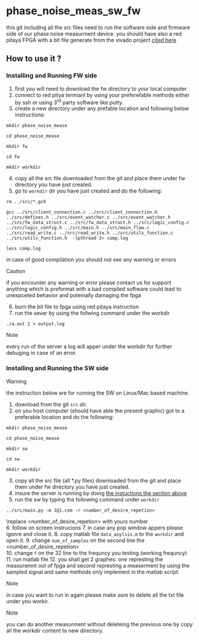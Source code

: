 # phase_noise_meas_sw_fw
this git including all the src files need to run the software side and firmware side of our phase noise measurment device. you should have also a red pitaya FPGA with a bit file generate from the vivado project [cited here](https://github.com/shaharfeingold/phase_noise_measurment_logic)

## How to use it ?

### Installing and Running FW side
1. first you will need to download the fw directory to your local computer
2. connect to red pitya termianl by using your preferefable methods either by ssh or using 3<sup>rd</sup> party software like putty.
3. create a new directory under any prefable location and following below instructions:
```
mkdir phase_noise_mease
```
```
cd phase_noise_mease
```
```
mkdir fw
```
```
cd fw
```
```
mkdir workdir
```
4. copy all the src file downloaded from the git and place them under fw directory you have just created.
5. go to `workdir` dir you have just created and do the following:
```
rm ../src/*.gch
```
```
gcc ../src/client_connection.c ../src/client_connection.h ../src/defines.h ../src/event_watcher.c ../src/event_watcher.h ../src/fw_data_struct.c ../src/fw_data_struct.h ../src/logic_config.c ../src/logic_config.h ../src/main.h ../src/main_flow.c ../src/read_write.c ../src/read_write.h ../src/utils_function.c ../src/utils_function.h  -lpthread 2> comp.log
```
```
less comp.log
```
in case of good compilation you should not see any warning or errors
> [!CAUTION]
> if you encounter any warning or error please contact us for support 
> anything which is preformat with a bad compiled software could lead to unexpceted behavior and poteinally damaging the fpga
6. burn the bit file to fpga using red pitaya instruction
7. run the sever by using the follwing command under the workdir
```
./a.out 2 > output.log
```
> [!NOTE]
> every run of the server a log will apper under the workdir for further debuging in case of an error.

### Installing and Running the SW side
> [!WARNING]
> the instruction below are for running the SW on Linux/Mac based machine.

1. download from the git `src` dir.
2. on you host computer (should have able the present graphic) got to a preferable location and do the following:
```
mkdir phase_noise_mease
```
```
cd phase_noise_mease
```
```
mkdir sw
```
```
cd sw
```
```
mkdir workdir
```
3. copy all the src file (all *.py files) downloaded from the git and place them under fw directory you have just created.
4. insure the server is running by doing [the instuctions the section above](./README.md#installing-and-running-fw-side)
5. run the sw by typing the following command under `workdir`
```
../src/main.py -m 1@1.com -r <number_of_desire_repetion>
```
\replace <number_of_desire_repetion> with yours number\
6. follow on screen instrucions
7. in case any pop window appers please igonre and close it.
8. copy matlab file `data_anylsis.m` to the `workdir` and open it.
9. change `num_of_samples` on the second line the \<number_of_desire_repetion>\
10. change `f` on the 32 line to the frequncy you testing (working frequncy)
11. run matlab file 
12. you shall get 2 graphes: one represting the measuremnt out of fpga and second represting a measerment by using the sampled signal and same methods only implement in the matlab script.

> [!NOTE]
> in case you want to run in again please make sure to delete all the txt file under you workir. 

> [!NOTE]
> you can do another measurment without deleteing the previous one by copy all the workdir content to new directory.